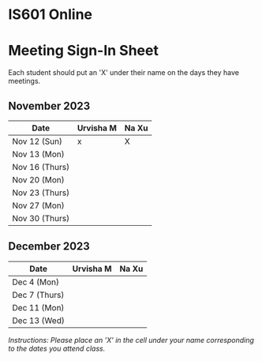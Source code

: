 # IS601 Online

# Meeting Sign-In Sheet

Each student should put an 'X' under their name on the days they have meetings.

## November 2023

| Date          | Urvisha M |   Na Xu   | 
|-------------- |-----------|-----------|      
| Nov 12 (Sun)  |     x     |     X     |        
| Nov 13 (Mon)  |           |           |          
| Nov 16 (Thurs)|           |           |       
| Nov 20 (Mon)  |           |           |           
| Nov 23 (Thurs)|           |           |   
| Nov 27 (Mon)  |           |           |           
| Nov 30 (Thurs)|           |           |  

## December 2023

| Date         | Urvisha M |   Na Xu   | 
|--------------|-----------|-----------|
| Dec 4 (Mon)  |           |           |           
| Dec 7 (Thurs)|           |           |           
| Dec 11 (Mon) |           |           | 
| Dec 13 (Wed) |           |           |

*Instructions: Please place an 'X' in the cell under your name corresponding to the dates you attend class.*


